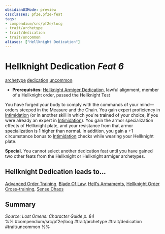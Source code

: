 ```yaml
---
obsidianUIMode: preview
cssclasses: pf2e,pf2e-feat
tags:
- compendium/src/pf2e/locg
- trait/archetype
- trait/dedication
- trait/uncommon
aliases: ["Hellknight Dedication"]
---
```

# Hellknight Dedication  *Feat 6*  
[archetype](rules/traits/archetype.md "Archetype Feat Trait")  [dedication](rules/traits/dedication.md "Dedication Feat Trait")  [uncommon](rules/traits/uncommon.md "Uncommon Rarity Trait")  

- **Prerequisites**: [Hellknight Armiger Dedication](compendium/feats/hellknight-armiger-dedication-lowg.md), lawful alignment, member of a Hellknight order, passed the Hellknight Test

You have forged your body to comply with the commands of your mind—orders steeped in the Measure and the Chain. You gain expert proficiency in [Intimidation](compendium/skills.md#Intimidation) (or in another skill in which you're trained of your choice, if you were already an expert in [Intimidation](compendium/skills.md#Intimidation)). You gain the armor specialization effects of Hellknight plate, and your resistance from that armor specialization is 1 higher than normal. In addition, you gain a +1 circumstance bonus to [Intimidation](compendium/skills.md#Intimidation) checks while wearing your Hellknight plate.

**Special.** You cannot select another dedication feat until you have gained two other feats from the Hellknight or Hellknight armiger archetypes.

## Hellknight Dedication leads to...

[Advanced Order Training](compendium/feats/advanced-order-training-locg.md), [Blade Of Law](compendium/feats/blade-of-law-locg.md), [Hell's Armaments](compendium/feats/hells-armaments-locg.md), [Hellknight Order Cross-training](compendium/feats/hellknight-order-cross-training-locg.md), [Sense Chaos](compendium/feats/sense-chaos-locg.md)

## Summary

*Source: Lost Omens: Character Guide p. 84*  
%% #compendium/src/pf2e/locg #trait/archetype #trait/dedication #trait/uncommon %%